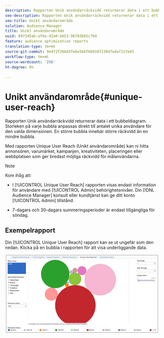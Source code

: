 ```yaml
---
description: Rapporten Unik användarräckvidd returnerar data i ett bubbeldiagram. Storleken på varje bubbla anpassas direkt till antalet unika användare för den valda dimensionen. En större bubbla innebär större räckvidd än en mindre bubbla. Med rapporten Unique User Reach (Unikt användarområde) kan ni hitta annonsören, varumärket, kampanjen, kreativiteten, placeringen eller webbplatsen som ger bredast möjliga räckvidd för målanvändarna.
seo-description: Rapporten Unik användarräckvidd returnerar data i ett bubbeldiagram. Storleken på varje bubbla anpassas direkt till antalet unika användare för den valda dimensionen. En större bubbla innebär större räckvidd än en mindre bubbla. Med rapporten Unique User Reach (Unikt användarområde) kan ni hitta annonsören, varumärket, kampanjen, kreativiteten, placeringen eller webbplatsen som ger bredast möjliga räckvidd för målanvändarna.
seo-title: Unikt användarområde
solution: Audience Manager
title: Unikt användarområde
uuid: 897245ab-af6e-42a0-b653-96703b65c764
feature: audience optimization reports
translation-type: tm+mt
source-git-commit: 9e4f2f26b83fe6e5b6f669107239d7edaf11fed3
workflow-type: tm+mt
source-wordcount: '256'
ht-degree: 0%

---
```



# Unikt användarområde{#unique-user-reach}

Rapporten Unik användarräckvidd returnerar data i ett bubbeldiagram. Storleken på varje bubbla anpassas direkt till antalet unika användare för den valda dimensionen. En större bubbla innebär större räckvidd än en mindre bubbla.

Med rapporten Unique User Reach (Unikt användarområde) kan ni hitta annonsören, varumärket, kampanjen, kreativiteten, placeringen eller webbplatsen som ger bredast möjliga räckvidd för målanvändarna.

>[!NOTE]
>
>Kom ihåg att:
>
>* I [!UICONTROL Unique User Reach] rapporten visas endast information för användare med [!UICONTROL Admin] behörighetsnivåer. Din [!DNL Audience Manager] konsult eller kundtjänst kan ge ditt konto [!UICONTROL Admin] tillstånd.
   >
   >
* 7-dagars och 30-dagars summeringsperioder är endast tillgängliga för söndag.


## Exempelrapport

Din [!UICONTROL Unique User Reach] rapport kan se ut ungefär som den nedan. Klicka på en bubbla i rapporten för att visa underliggande data.

![](assets/unique-user-reach.png)
